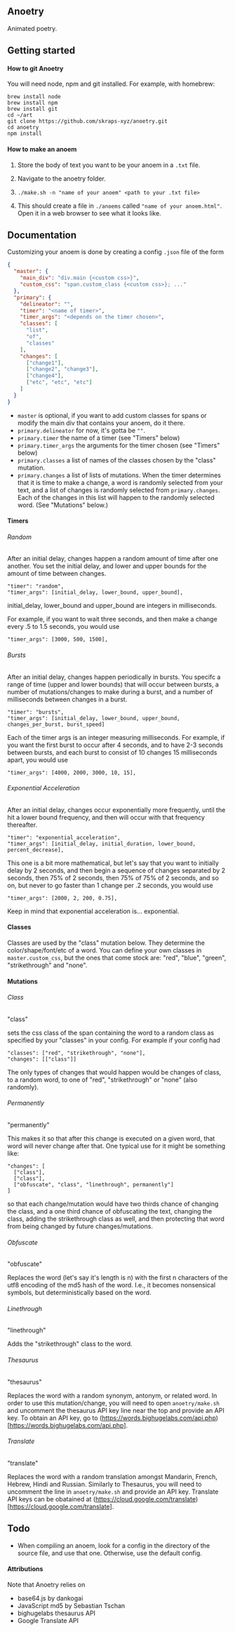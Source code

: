 ## Anoetry

Animated poetry.

## Getting started

#### How to git Anoetry

You will need node, npm and git installed. For example, with homebrew:

```
brew install node
brew install npm
brew install git
cd ~/art
git clone https://github.com/skraps-xyz/anoetry.git
cd anoetry
npm install
```

#### How to make an anoem

1. Store the body of text you want to be your anoem in a `.txt` file.

2. Navigate to the anoetry folder.

3. `./make.sh -n "name of your anoem" <path to your .txt file>`

4. This should create a file in `./anoems` called `"name of your anoem.html"`. Open it in a web browser to see what it looks like.

## Documentation

Customizing your anoem is done by creating a config `.json` file of the form

``` json
{
  "master": {
    "main_div": "div.main {<custom css>}",
    "custom_css": "span.custom_class {<custom css>}; ..."
  },
  "primary": {
    "delineator": "",
    "timer": "<name of timer>",
    "timer_args": "<depends on the timer chosen>",
    "classes": [
      "list",
      "of",
      "classes"
    ],
    "changes": [
      ["change1"],
      ["change2", "change3"],
      ["change4"],
      ["etc", "etc", "etc"]
    ]
  }
}
```
* `master` is optional, if you want to add custom classes for spans or modify the main div that contains your anoem, do it there.
* `primary.delineator` for now, it's gotta be `""`.
* `primary.timer` the name of a timer (see "Timers" below)
* `primary.timer_args` the arguments for the timer chosen (see "Timers" below)
* `primary.classes` a list of names of the classes chosen by the "class" mutation.
* `primary.changes` a list of lists of mutations. When the timer determines that it is time to make a change, a word is randomly selected from your text, and a list of changes is randomly selected from `primary.changes`. Each of the changes in this list will happen to the randomly selected word. (See "Mutations" below.)

#### Timers

###### Random

After an initial delay, changes happen a random amount of time after one another. You set the initial delay, and lower and upper bounds for the amount of time between changes.

```
"timer": "random",
"timer_args": [initial_delay, lower_bound, upper_bound],
```

initial_delay, lower_bound and upper_bound are integers in milliseconds.

For example, if you want to wait three seconds, and then make a change every .5 to 1.5 seconds, you would use

```
"timer_args": [3000, 500, 1500],
```

###### Bursts

After an initial delay, changes happen periodically in bursts.  You specifc a range of time (upper and lower bounds) that will occur between bursts, a number of mutations/changes to make during a burst, and a number of milliseconds between changes in a burst.

```
"timer": "bursts",
"timer_args": [initial_delay, lower_bound, upper_bound, changes_per_burst, burst_speed]
```

Each of the timer args is an integer measuring milliseconds. For example, if you want the first burst to occur after 4 seconds, and to have 2-3 seconds between bursts, and each burst to consist of 10 changes 15 milliseconds apart, you would use

```
"timer_args": [4000, 2000, 3000, 10, 15],
```

###### Exponential Acceleration

After an initial delay, changes occur exponentially more frequently, until the hit a lower bound frequency, and then will occur with that frequency thereafter.

```
"timer": "exponential_acceleration",
"timer_args": [initial_delay, initial_duration, lower_bound, percent_decrease],
```

This one is a bit more mathematical, but let's say that you want to initially delay by 2 seconds, and then begin a sequence of changes separated by 2 seconds, then 75% of 2 seconds, then 75% of 75% of 2 seconds, and so on, but never to go faster than 1 change per .2 seconds, you would use

```
"timer_args": [2000, 2, 200, 0.75],
```

Keep in mind that exponential acceleration is... exponential.

#### Classes

Classes are used by the "class" mutation below. They determine the color/shape/font/etc of a word. You can define your own classes in `master.custom_css`, but the ones that come stock are: "red", "blue", "green", "strikethrough" and "none".

#### Mutations

###### Class

"class"

sets the css class of the span containing the word to a random class as specified by your "classes" in your config. For example if your config had

```
"classes": ["red", "strikethrough", "none"],
"changes": [["class"]]
```

The only types of changes that would happen would be changes of class, to a random word, to one of "red", "strikethrough" or "none" (also randomly).

###### Permanently

"permanently"

This makes it so that after this change is executed on a given word, that word will never change after that. One typical use for it might be something like:

```
"changes": [
  ["class"],
  ["class"],
  ["obfuscate", "class", "linethrough", permanently"]
]
```

so that each change/mutation would have two thirds chance of changing the class, and a one third chance of obfuscating the text, changing the class, adding the strikethrough class as well, and then protecting that word from being changed by future changes/mutations.

###### Obfuscate

"obfuscate"

Replaces the word (let's say it's length is n) with the first n characters of the utf8 encoding of the md5 hash of the word. I.e., it becomes nonsensical symbols, but deterministically based on the word.

###### Linethrough

"linethrough"

Adds the "strikethrough" class to the word.

###### Thesaurus

"thesaurus"

Replaces the word with a random synonym, antonym, or related word. In order to use this mutation/change, you will need to open `anoetry/make.sh` and uncomment the thesaurus API key line near the top and provide an API key. To obtain an API key, go to (https://words.bighugelabs.com/api.php)[https://words.bighugelabs.com/api.php].

###### Translate

"translate"

Replaces the word with a random translation amongst Mandarin, French, Hebrew, Hindi and Russian. Similarly to Thesaurus, you will need to uncomment the line in `anoetry/make.sh` and provide an API key. Translate API keys can be obatained at (https://cloud.google.com/translate)[https://cloud.google.com/translate].

## Todo

* When compiling an anoem, look for a config in the directory of the source file, and use that one. Otherwise, use the default config.

#### Attributions

Note that Anoetry relies on

* base64.js by dankogai
* JavaScript md5 by Sebastian Tschan
* bighugelabs thesaurus API
* Google Translate API
